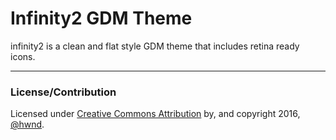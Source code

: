 Infinity2 GDM Theme
====

infinity2 is a clean and flat style GDM theme that includes retina ready icons.

----

### License/Contribution

Licensed under [Creative Commons Attribution](http://creativecommons.org/licenses/by-sa/3.0/) by, and copyright 2016, [@hwnd](http://stackoverflow.com/users/2206004/hwnd).

